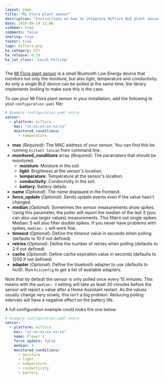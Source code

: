 ```yaml
---
layout: page
title: "Mi Flora plant sensor"
description: "Instructions on how to integrate MiFlora BLE plant sensor with Home Assistant."
date: 2016-09-19 12:00
sidebar: true
comments: false
sharing: true
footer: true
logo: miflora.png
ha_category: DIY
ha_release: 0.29
ha_iot_class: "Local Polling"
---
```


The [Mi Flora plant sensor](https://www.open-homeautomation.com/2016/08/23/reverse-engineering-the-mi-plant-sensor/) is a small Bluetooth Low Energy device that monitors not only the moisture, but also light, temperature and conductivity. As only a single BLE device can be polled at the same time, the library implements locking to make sure this is the case.

To use your Mi Flora plant sensor in your installation, add the following to your `configuration.yaml` file:

```yaml
# Example configuration.yaml entry
sensor:
  - platform: miflora
    mac: "xx:xx:xx:xx:xx:xx"
    monitored_conditions:
      - temperature
```

- **mac** (*Required*): The MAC address of your sensor. You can find this be running `hcitool lescan` from command line.
- **monitored_conditions** array (*Required*): The paramaters that should be monitored.
  - **moisture**: Moisture in the soil.
  - **light**: Brightness at the sensor's location.
  - **temperature**: Temperature at the sensor's location.
  - **conductivity**: Conductivity in the soil.
  - **battery**: Battery details.
- **name** (*Optional*): The name displayed in the frontend.
- **force_update** (*Optional*): Sends update events even if the value hasn't changed.
- **median** (*Optional*): Sometimes the sensor measurements show spikes. Using this parameter, the poller will report the median of the last 3 (you can also use larger values) measurements. This filters out single spikes. Median: 5 will also filter double spikes. If you never have problems with spikes, `median: 1` will work fine. 
- **timeout** (*Optional*): Define the timeout value in seconds when polling (defaults to 10 if not defined)
- **retries** (*Optional*): Define the number of retries when polling (defaults to 2 if not defined)
- **cache** (*Optional*): Define cache expiration value in seconds (defaults to 1200 if not defined)
- **adapter** (*Optional*): Define the bluetooth adapter to use (defaults to hci0). Run `hciconfig` to get a list of available adapters.

Note that by default the sensor is only polled once every 15 minutes. This means with the `median: 3` setting will take as least 30 minutes before the sensor will report a value after a Home Assistant restart. As the values usually change very slowly, this isn't a big problem. 
Reducing polling intervals will have a negative effect on the battery life.

A full configuration example could looks the one below:

```yaml
# Example configuration.yaml entry
sensor:
  - platform: miflora
    mac: "xx:xx:xx:xx:xx:xx"
    name: Flower 1
    force_update: false
    median: 3
    monitored_conditions:
      - moisture
      - light
      - temperature
      - conductivity
      - battery
```




